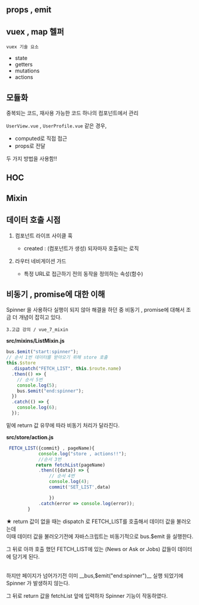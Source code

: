## props , emit

## vuex , map 헬퍼

`vuex 기술 요소`

- state
- getters
- mutations
- actions

## 모듈화

중복되는 코드, 재사용 가능한 코드
하나의 컴포넌트에서 관리 <br/>

`UserView.vue` , `UserProfile.vue` 같은 경우, <br/>

- computed로 직접 접근
- props로 전달

두 가지 방법을 사용함!!

## HOC

## Mixin

## 데이터 호출 시점

1. 컴포넌트 라이프 사이클 훅

   - created : (컴포넌트가 생성) 되자마자 호출되는 로직

2. 라우터 네비게이션 가드
   - 특정 URL로 접근하기 전의 동작을 정의하는 속성(함수)

## 비동기 , promise에 대한 이해

Spinner 을 사용하다 실행이 되지 않아 해결을 하던 중
비동기 , promise에 대해서 조금 더 개념이 잡히고 있다.

`3.고급 강의 / vue_7_mixin `
<br/>

**src/mixins/ListMixin.js**

```javascript
bus.$emit("start:spinner");
// 순서 1번 데이터를 받아오기 위해 store 호출
this.$store
  .dispatch("FETCH_LIST", this.$route.name)
  .then(() => {
    // 순서 5번
    console.log(5);
    bus.$emit("end:spinner");
  })
  .catch(() => {
    console.log(6);
  });
```

밑에 return 값 유무에 따라 비동기 처리가 달라진다.

**src/store/action.js**

```javascript
 FETCH_LIST({commit} , pageName){
            console.log("store , actions!!");
            //순서 3번
           return fetchList(pageName)
            .then(({data}) => {
                // 순서 4번
                console.log(4);
                commit('SET_LIST',data)

                })
            .catch(error => console.log(error));
        }

```

★
return 값이 없을 때는 dispatch 로 FETCH_LIST를 호출해서 데이터 값을 불러오는데 <br/>
이때 데이터 값을 불러오기전에 자바스크립트는 비동기적으로 bus.$emit 을 실행한다.

그 뒤로 아까 호출 했던 FETCH_LIST에 있는 (News or Ask or Jobs) 값들이
데이터에 담기게 된다.

<br/>
하지만 페이지가 넘어가기전 이미 __bus,$emit("end:spinner")__ 실행 되었기에
Spinner 가 발생하지 않는다. <br/>

그 뒤로 return 값을 fetchList 앞에 입력하자 Spinner 기능이 작동하였다.
